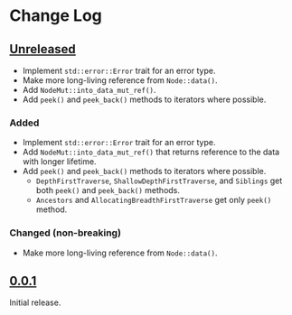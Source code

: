 # Change Log

## [Unreleased]

* Implement `std::error::Error` trait for an error type.
* Make more long-living reference from `Node::data()`.
* Add `NodeMut::into_data_mut_ref()`.
* Add `peek()` and `peek_back()` methods to iterators where possible.

### Added

* Implement `std::error::Error` trait for an error type.
* Add `NodeMut::into_data_mut_ref()` that returns reference to the data with longer lifetime.
* Add `peek()` and `peek_back()` methods to iterators where possible.
    + `DepthFirstTraverse`, `ShallowDepthFirstTraverse`, and `Siblings` get both
      `peek()` and `peek_back()` methods.
    + `Ancestors` and `AllocatingBreadthFirstTraverse` get only `peek()` method.

### Changed (non-breaking)
* Make more long-living reference from `Node::data()`.

## [0.0.1]

Initial release.

[Unreleased]: <https://github.com/lo48576/fbxcel/compare/v0.0.1...develop>
[0.0.1]: <https://github.com/lo48576/fbxcel/releases/tag/v0.0.1>
